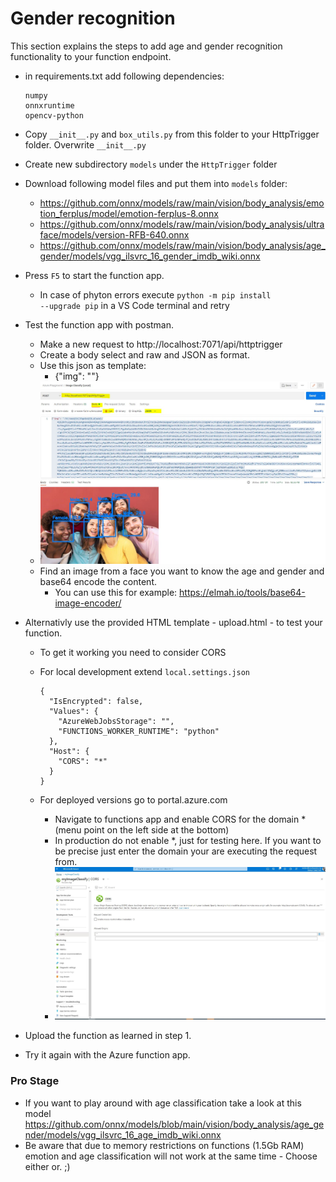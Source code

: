 # Gender recognition

This section explains the steps to add age and gender recognition functionality to your function endpoint.

+ in requirements.txt add following dependencies:

  ```
  numpy
  onnxruntime 
  opencv-python
  ```

+ Copy `__init__.py` and `box_utils.py` from this folder to your HttpTrigger folder. Overwrite `__init__.py`
+ Create new subdirectory `models` under the `HttpTrigger` folder
+ Download following model files and put them into `models` folder:
  + https://github.com/onnx/models/raw/main/vision/body_analysis/emotion_ferplus/model/emotion-ferplus-8.onnx
  + https://github.com/onnx/models/raw/main/vision/body_analysis/ultraface/models/version-RFB-640.onnx
  + https://github.com/onnx/models/raw/main/vision/body_analysis/age_gender/models/vgg_ilsvrc_16_gender_imdb_wiki.onnx
+ Press `F5` to start the function app.
  + In case of phyton errors execute <code>python -m pip install --upgrade pip</code> in a VS Code terminal and retry    

+ Test the function app with postman.
  + Make a new request to http://localhost:7071/api/httptrigger
  + Create a body select and raw and JSON as format.
  + Use this json as template:
    + {"img": "<insert the base64 encoded image here>"}
  + ![postman.JPG](postman.JPG)  
  + Find an image from a face you want to know the age and gender and base64 encode the content.
    + You can use this for example: https://elmah.io/tools/base64-image-encoder/

+ Alternativly use the provided HTML template - upload.html - to test your function.
  + To get it working you need to consider CORS
  + For local development extend <code>local.settings.json</code>
    ```
    {
      "IsEncrypted": false,
      "Values": {
        "AzureWebJobsStorage": "",
        "FUNCTIONS_WORKER_RUNTIME": "python"
      },
      "Host": {
        "CORS": "*"
      }
    }
    ```
  
  + For deployed versions go to portal.azure.com
    + Navigate to functions app and enable CORS for the domain * (menu point on the left side at the bottom)
    + In production do not enable *, just for testing here. If you want to be precise just enter the domain your are executing the request from.
    + ![cors.JPG](cors.JPG)    
    
+ Upload the function as learned in step 1.
+ Try it again with the Azure function app.

### Pro Stage
+ If you want to play around with age classification take a look at this model https://github.com/onnx/models/blob/main/vision/body_analysis/age_gender/models/vgg_ilsvrc_16_age_imdb_wiki.onnx
+ Be aware that due to memory restrictions on functions (1.5Gb RAM) emotion and age classification will not work at the same time - Choose either or. ;)
